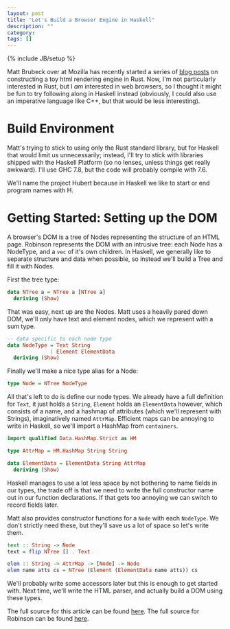 ```yaml
---
layout: post
title: "Let's Build a Browser Engine in Haskell"
description: ""
category: 
tags: []
---
```

{% include JB/setup %}

Matt Brubeck over at Mozilla has recently started a series of [blog posts](http://limpet.net/mbrubeck/2014/08/08/toy-layout-engine-1.html) on constructing a toy html rendering engine in Rust. Now, I'm not particularly interested in Rust, but I *am* interested in web browsers, so I thought it might be fun to try following along in Haskell instead (obviously, I could also use an imperative language like C++, but that would be less interesting).

Build Environment
=================

Matt's trying to stick to using only the Rust standard library, but for Haskell that would limit us unnecessarily; instead, I'll try to stick with libraries shipped with the Haskell Platform (so no lenses, unless things get really awkward). I'll use GHC 7.8, but the code will probably compile with 7.6.

We'll name the project Hubert because in Haskell we like to start or end program names with H.


Getting Started: Setting up the DOM
===================================

A browser's DOM is a tree of Nodes representing the structure of an HTML page. Robinson represents the DOM with an intrusive tree: each Node has a NodeType, and a `vec` of it's own children. In Haskell, we generally like to separate structure and data when possible, so instead we'll build a Tree and fill it with Nodes.

First the tree type:

```haskell
data NTree a = NTree a [NTree a]
  deriving (Show)
```

That was easy, next up are the Nodes. Matt uses a heavily pared down DOM, we'll only have text and element nodes, which we represent with a sum type.

```haskell
-- data specific to each node type
data NodeType = Text String
              | Element ElementData
  deriving (Show)
```

Finally we'll make a nice type alias for a Node:
```haskell
type Node = NTree NodeType
```

All that's left to do is define our node types. We already have a full definition for `Text`, it just holds a `String`, `Element` holds an `ElementData` however, which consists of a name, and a hashmap of attributes (which we'll represent with Strings), imaginatively named `AttrMap`. Efficient maps can be annoying to write in Haskell, so we'll import a HashMap from `containers`.

```haskell
import qualified Data.HashMap.Strict as HM

type AttrMap = HM.HashMap String String

data ElementData = ElementData String AttrMap
  deriving (Show)
```

Haskell manages to use a lot less space by not bothering to name fields in our types, the trade off is that we need to write the full constructor name out in our function declarations. If that gets too annoying we can switch to record fields later.

Matt also provides constructor functions for a `Node` with each `NodeType`. We don't strictly need these, but they'll save us a lot of space so let's write them.

```haskell
text :: String -> Node
text = flip NTree [] . Text

elem :: String -> AttrMap -> [Node] -> Node
elem name atts cs = NTree (Element (ElementData name atts)) cs
```

We'll probably write some accessors later but this is enough to get started with. Next time, we'll write the HTML parser, and actually build a DOM using these types.

The full source for this article can be found [here](https://github.com/Hrothen/Hubert/blob/master/src/Dom.hs). The full source for Robinson can be found [here](https://github.com/mbrubeck/robinson).